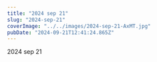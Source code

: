 ```yaml
---
title: "2024 sep 21"
slug: "2024-sep-21"
coverImage: "../../images/2024-sep-21-AxMT.jpg"
pubDate: "2024-09-21T12:41:24.865Z"
---
```


2024 sep 21
